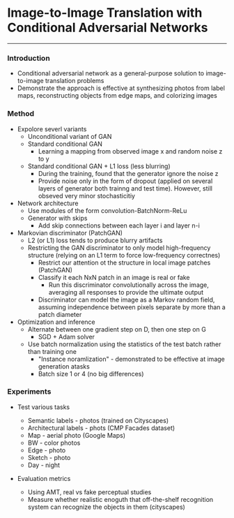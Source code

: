 # Image-to-Image Translation with Conditional Adversarial Networks

--------------------
### Introduction
- Conditional adversarial network as a general-purpose solution to image-to-image translation problems
- Demonstrate the approach is effective at synthesizing photos from label maps, reconstructing objects from edge maps, and colorizing images

### Method
- Expolore severl variants
    - Unconditional variant of GAN
    - Standard conditional GAN 
        - Learning a mapping from observed image x and random noise z to y
    - Standard conditional GAN + L1 loss (less blurring)
        - During the training, found that the generator ignore the noise z
        - Provide noise only in the form of dropout (applied on several layers of generator both trainng and test time). However, still obseved very minor stochasticitiy
- Network architecture
    - Use modules of the form convolution-BatchNorm-ReLu
    - Generator with skips
        - Add skip connections between each layer i and layer n-i
- Markovian discriminator (PatchGAN)
    - L2 (or L1) loss tends to produce blurry artifacts
    - Restricting the GAN discriminator to only model high-frequency structure (relying on an L1 term to force low-frequency correctnes)
        - Restrict our attention ot the structure in local image patches (PatchGAN)
        - Classify it each NxN patch in an image is real or fake
            - Run this discriminator convolutionally across the image, averaging all responses to provide the ultimate output
        - Discriminator can model the image as a Markov random field, assuming independence between pixels separate by more than a patch diameter
- Optimization and inference
    - Alternate between one gradient step on D, then one step on G
        - SGD + Adam solver
    - Use batch normalization using the statistics of the test batch rather than training one
        - "Instance noramlization" - demonstrated to be effective at image generation atasks
        - Batch size 1 or 4 (no big differences)

### Experiments
- Test various tasks
    - Semantic labels - photos (trained on Cityscapes)
    - Architectural labels - phots (CMP Facades dataset)
    - Map - aerial photo (Google Maps)
    - BW - color photos
    - Edge - photo
    - Sketch - photo
    - Day - night

- Evaluation metrics
    - Using AMT, real vs fake perceptual studies
    - Measure whether realistic enoguth that off-the-shelf recognition system can recognize the objects in them (cityscapes)
